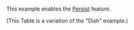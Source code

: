 This example enables the [Persist](https://livewire-powergrid.com/table-component/component-configuration.html#persist) feature.

(This Table is a variation of the "Dish" example.)

